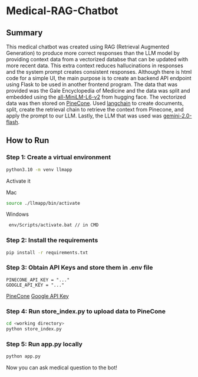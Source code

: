 # Medical-RAG-Chatbot

## Summary
This medical chatbot was created using RAG (Retrieval Augmented Generation) to produce 
more correct responses than the LLM model by providing context data from a vectorized databse that can be updated with more recent data. This extra context reduces hallucinations in responses and the system prompt creates consistent responses. Although there is html code for a simple UI, the main purpose is to create an backend API endpoint using Flask to be used in another frontend program. The data that was provided was the Gale Encyclopedia of Medicine and the data was split and embedded using the [all-MiniLM-L6-v2](https://huggingface.co/sentence-transformers/all-MiniLM-L6-v2) from hugging face. The vectorized data was then stored on [PineCone](https://www.pinecone.io/). Used [langchain](https://python.langchain.com/docs/introduction/) to create documents, split, create the retrieval chain to retrieve the context from Pinecone, and apply the prompt to our LLM. Lastly, the LLM that was used was [gemini-2.0-flash](https://aistudio.google.com/prompts/new_chat?model=gemini-2.0-flash-exp). 

## How to Run 

### Step 1: Create a virtual environment 
```bash
python3.10 -m venv llmapp
```

Activate it

Mac
```bash
source ./llmapp/bin/activate
```

Windows
```bash
 env/Scripts/activate.bat // in CMD
 ```

### Step 2: Install the requirements 
```bash
pip install -r requirements.txt
```

### Step 3: Obtain API Keys and store them in .env file 
```base
PINECONE_API_KEY = "..."
GOOGLE_API_KEY = "..."
```
[PineCone](https://www.pinecone.io/)
[Google API Key](https://ai.google.dev/gemini-api/docs/api-key)


### Step 4: Run store_index.py to upload data to PineCone
```bash
cd <working directory>
python store_index.py
```

### Step 5: Run app.py locally
```bash
python app.py
```

Now you can ask medical question to the bot! 
